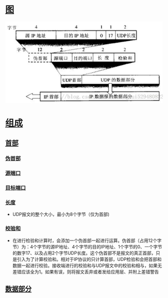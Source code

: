# [图](#)
![img.png](../img/计算机网络/UDP报文.png)
# [组成](#)
## [首部](#)
### [伪首部](#)
### [源端口](#)
### [目标端口](#)
### [长度](#)
  - UDP报文的整个大小，最小为8个字节（仅为首部)
### [校验和](#)
  - 在进行检验和计算时，会添加一个伪首部一起进行运算。伪首部（占用12个字节）为：4个字节的源IP地址、4个字节的目的IP地址、1个字节的0、一个字节的数字17、以及占用2个字节UDP长度。这个伪首部不是报文的真正首部，只是引入为了计算校验和。相对于IP协议的只计算首部，UDP检验和会把首部和数据一起进行校验。接收端进行的校验和与UDP报文中的校验和相与，如果无差错应该全为1。如果有误，则将报文丢弃或者发给应用层、并附上差错警告
## [数据部分](#)